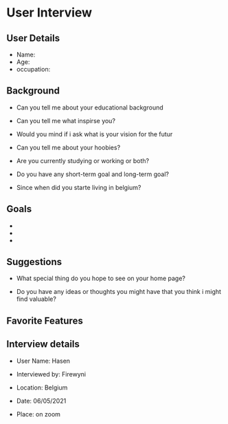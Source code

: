 # User Interview

## User Details

- Name: 
- Age:
- occupation:

## Background

- Can you tell me about your educational background

- Can you tell me what inspirse you?

- Would you mind if i ask what is your vision for the futur

- Can you tell me about your hoobies?

- Are you currently studying or working or both?

- Do you have any short-term goal and long-term goal?

- Since when did you starte living in belgium?


## Goals

- 

-

-

## Suggestions

- What special thing do you hope to see on your home page?

- Do you have any ideas or thoughts you might have that you think i might find valuable?

## Favorite Features

## Interview details 

- User Name: Hasen

- Interviewed by: Firewyni

- Location:  Belgium

- Date: 06/05/2021

- Place: on zoom
